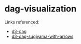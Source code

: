 # dag-visualization


Links referenced:

- [d3-dag](https://erikbrinkman.github.io/d3-dag/)
- [d3-dag-sugiyama-with-arrows](https://observablehq.com/@tomvalsler/d3-dag-sugiyama-with-arrows)